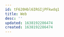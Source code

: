 ```yaml
---
id: tF620Hbl6IRGIjPFkwdq1
title: Web
desc: ''
updated: 1638192286474
created: 1638192286474
---
```


